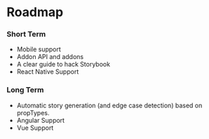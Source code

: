 # Roadmap

### Short Term

-   Mobile support
-   Addon API and addons
-   A clear guide to hack Storybook
-   React Native Support

### Long Term

-   Automatic story generation (and edge case detection) based on propTypes.
-   Angular Support
-   Vue Support
